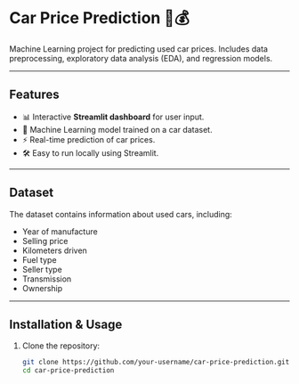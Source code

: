 # Car Price Prediction 🚗💰
Machine Learning project for predicting used car prices. Includes data preprocessing, exploratory data analysis (EDA), and regression models.

---

## Features
- 📊 Interactive **Streamlit dashboard** for user input.  
- 🧠 Machine Learning model trained on a car dataset.  
- ⚡ Real-time prediction of car prices.  
- 🛠️ Easy to run locally using Streamlit.  

---

## Dataset
The dataset contains information about used cars, including:
- Year of manufacture  
- Selling price  
- Kilometers driven  
- Fuel type  
- Seller type  
- Transmission  
- Ownership  

---

## Installation & Usage
1. Clone the repository:
   ```bash
   git clone https://github.com/your-username/car-price-prediction.git
   cd car-price-prediction
